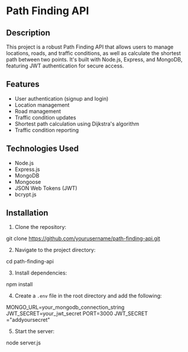 # Path Finding API

## Description

This project is a robust Path Finding API that allows users to manage locations, roads, and traffic conditions, as well as calculate the shortest path between two points. It's built with Node.js, Express, and MongoDB, featuring JWT authentication for secure access.

## Features

- User authentication (signup and login)
- Location management
- Road management
- Traffic condition updates
- Shortest path calculation using Dijkstra's algorithm
- Traffic condition reporting

## Technologies Used

- Node.js
- Express.js
- MongoDB
- Mongoose
- JSON Web Tokens (JWT)
- bcrypt.js

## Installation

1. Clone the repository:

git clone https://github.com/yourusername/path-finding-api.git


2. Navigate to the project directory:

cd path-finding-api


3. Install dependencies:

npm install


4. Create a `.env` file in the root directory and add the following:

MONGO_URL=your_mongodb_connection_string JWT_SECRET=your_jwt_secret PORT=3000
JWT_SECRET ="addyoursecret"

5. Start the server:

node server.js

